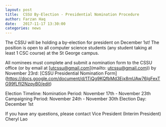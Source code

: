 ```yaml
---
layout: post
title:  CSSU By-Election - Presidential Nomination Procedure
author: Farzan Haq
date:   2017-11-17 13:30:00
categories: news
---
```


The CSSU will be holding a by-election for president on December 1st!
The position is open to all computer science students (any student taking at least 1 CSC course) at the St George campus.

All nominees must complete and submit a nomination form to the CSSU office (or by email at [utcssu@gmail.com](mailto: utcssu@gmail.com)) by November 23rd: [CSSU Presidential Nomination Form] (https://docs.google.com/document/d/1TiQg9KQfbMd3Ejx8mUAw76lgFexTG99fLfll2NzqyB0/edit)

Election Timeline:
Nomination Period: November 17th - November 23th
Campaigning Period: November 24th - November 30th
Election Day: December 1st

If you have any questions, please contact Vice President (Interim President) Cheryl Lao
